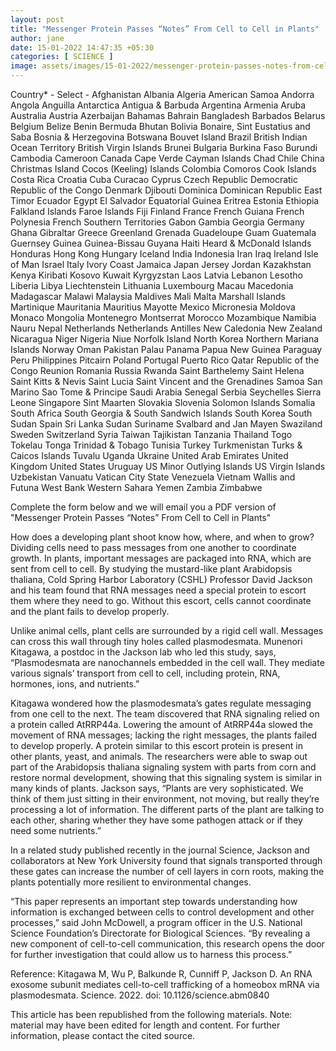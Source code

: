 ```yaml
---
layout: post
title: "Messenger Protein Passes “Notes” From Cell to Cell in Plants"
author: jane 
date: 15-01-2022 14:47:35 +05:30 
categories: [ SCIENCE ] 
image: assets/images/15-01-2022/messenger-protein-passes-notes-from-cell-to-cell-in-plants-357500-640x360.jpg
---
```

Country* - Select - Afghanistan Albania Algeria American Samoa Andorra Angola Anguilla Antarctica Antigua & Barbuda Argentina Armenia Aruba Australia Austria Azerbaijan Bahamas Bahrain Bangladesh Barbados Belarus Belgium Belize Benin Bermuda Bhutan Bolivia Bonaire, Sint Eustatius and Saba Bosnia & Herzegovina Botswana Bouvet Island Brazil British Indian Ocean Territory British Virgin Islands Brunei Bulgaria Burkina Faso Burundi Cambodia Cameroon Canada Cape Verde Cayman Islands Chad Chile China Christmas Island Cocos (Keeling) Islands Colombia Comoros Cook Islands Costa Rica Croatia Cuba Curacao Cyprus Czech Republic Democratic Republic of the Congo Denmark Djibouti Dominica Dominican Republic East Timor Ecuador Egypt El Salvador Equatorial Guinea Eritrea Estonia Ethiopia Falkland Islands Faroe Islands Fiji Finland France French Guiana French Polynesia French Southern Territories Gabon Gambia Georgia Germany Ghana Gibraltar Greece Greenland Grenada Guadeloupe Guam Guatemala Guernsey Guinea Guinea-Bissau Guyana Haiti Heard & McDonald Islands Honduras Hong Kong Hungary Iceland India Indonesia Iran Iraq Ireland Isle of Man Israel Italy Ivory Coast Jamaica Japan Jersey Jordan Kazakhstan Kenya Kiribati Kosovo Kuwait Kyrgyzstan Laos Latvia Lebanon Lesotho Liberia Libya Liechtenstein Lithuania Luxembourg Macau Macedonia Madagascar Malawi Malaysia Maldives Mali Malta Marshall Islands Martinique Mauritania Mauritius Mayotte Mexico Micronesia Moldova Monaco Mongolia Montenegro Montserrat Morocco Mozambique Namibia Nauru Nepal Netherlands Netherlands Antilles New Caledonia New Zealand Nicaragua Niger Nigeria Niue Norfolk Island North Korea Northern Mariana Islands Norway Oman Pakistan Palau Panama Papua New Guinea Paraguay Peru Philippines Pitcairn Poland Portugal Puerto Rico Qatar Republic of the Congo Reunion Romania Russia Rwanda Saint Barthelemy Saint Helena Saint Kitts & Nevis Saint Lucia Saint Vincent and the Grenadines Samoa San Marino Sao Tome & Principe Saudi Arabia Senegal Serbia Seychelles Sierra Leone Singapore Sint Maarten Slovakia Slovenia Solomon Islands Somalia South Africa South Georgia & South Sandwich Islands South Korea South Sudan Spain Sri Lanka Sudan Suriname Svalbard and Jan Mayen Swaziland Sweden Switzerland Syria Taiwan Tajikistan Tanzania Thailand Togo Tokelau Tonga Trinidad & Tobago Tunisia Turkey Turkmenistan Turks & Caicos Islands Tuvalu Uganda Ukraine United Arab Emirates United Kingdom United States Uruguay US Minor Outlying Islands US Virgin Islands Uzbekistan Vanuatu Vatican City State Venezuela Vietnam Wallis and Futuna West Bank Western Sahara Yemen Zambia Zimbabwe

Complete the form below and we will email you a PDF version of "Messenger Protein Passes “Notes” From Cell to Cell in Plants"

How does a developing plant shoot know how, where, and when to grow? Dividing cells need to pass messages from one another to coordinate growth. In plants, important messages are packaged into RNA, which are sent from cell to cell. By studying the mustard-like plant Arabidopsis thaliana, Cold Spring Harbor Laboratory (CSHL) Professor David Jackson and his team found that RNA messages need a special protein to escort them where they need to go. Without this escort, cells cannot coordinate and the plant fails to develop properly.





Unlike animal cells, plant cells are surrounded by a rigid cell wall. Messages can cross this wall through tiny holes called plasmodesmata. Munenori Kitagawa, a postdoc in the Jackson lab who led this study, says, “Plasmodesmata are nanochannels embedded in the cell wall. They mediate various signals’ transport from cell to cell, including protein, RNA, hormones, ions, and nutrients.”





Kitagawa wondered how the plasmodesmata’s gates regulate messaging from one cell to the next. The team discovered that RNA signaling relied on a protein called AtRRP44a. Lowering the amount of AtRRP44a slowed the movement of RNA messages; lacking the right messages, the plants failed to develop properly. A protein similar to this escort protein is present in other plants, yeast, and animals. The researchers were able to swap out part of the Arabidopsis thaliana signaling system with parts from corn and restore normal development, showing that this signaling system is similar in many kinds of plants. Jackson says, “Plants are very sophisticated. We think of them just sitting in their environment, not moving, but really they’re processing a lot of information. The different parts of the plant are talking to each other, sharing whether they have some pathogen attack or if they need some nutrients.”





In a related study published recently in the journal Science, Jackson and collaborators at New York University found that signals transported through these gates can increase the number of cell layers in corn roots, making the plants potentially more resilient to environmental changes.





“This paper represents an important step towards understanding how information is exchanged between cells to control development and other processes,” said John McDowell, a program officer in the U.S. National Science Foundation’s Directorate for Biological Sciences. “By revealing a new component of cell-to-cell communication, this research opens the door for further investigation that could allow us to harness this process.”





Reference: Kitagawa M, Wu P, Balkunde R, Cunniff P, Jackson D. An RNA exosome subunit mediates cell-to-cell trafficking of a homeobox mRNA via plasmodesmata. Science. 2022. doi: 10.1126/science.abm0840﻿





This article has been republished from the following materials. Note: material may have been edited for length and content. For further information, please contact the cited source.



